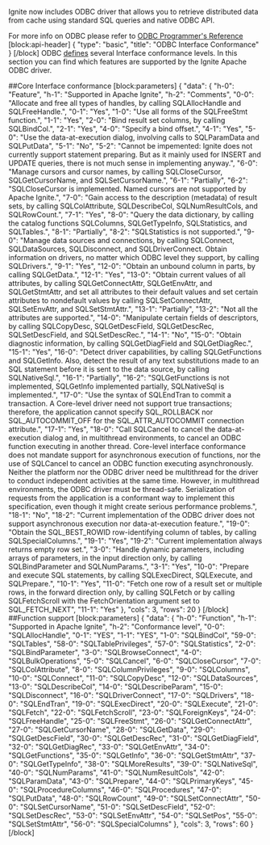 Ignite now includes ODBC driver that allows you to retrieve distributed data from cache using standard SQL queries and native ODBC API.

For more info on ODBC please refer to [ODBC Programmer's Reference](https://msdn.microsoft.com/en-us/library/ms714177.aspx)
[block:api-header]
{
  "type": "basic",
  "title": "ODBC Interface Conformance"
}
[/block]
ODBC [defines](https://msdn.microsoft.com/en-us/library/ms710289.aspx) several Interface conformance levels. In this section you can find which features are supported by the Ignite Apache ODBC driver.

##Core Interface conformance
[block:parameters]
{
  "data": {
    "h-0": "Feature",
    "h-1": "Supported in Apache Ignite",
    "h-2": "Comments",
    "0-0": "Allocate and free all types of handles, by calling SQLAllocHandle and SQLFreeHandle.",
    "0-1": "Yes",
    "1-0": "Use all forms of the SQLFreeStmt function.",
    "1-1": "Yes",
    "2-0": "Bind result set columns, by calling SQLBindCol.",
    "2-1": "Yes",
    "4-0": "Specify a bind offset.",
    "4-1": "Yes",
    "5-0": "Use the data-at-execution dialog, involving calls to SQLParamData and SQLPutData",
    "5-1": "No",
    "5-2": "Cannot be impemented: Ignite does not currently support statement preparing. But as it mainly used for INSERT and UPDATE queries, there is not much sense in implementing anyway.",
    "6-0": "Manage cursors and cursor names, by calling SQLCloseCursor, SQLGetCursorName, and SQLSetCursorName.",
    "6-1": "Partially",
    "6-2": "SQLCloseCursor is implemented. Named cursors are not supported by Apache Ignite.",
    "7-0": "Gain access to the description (metadata) of result sets, by calling SQLColAttribute, SQLDescribeCol, SQLNumResultCols, and SQLRowCount.",
    "7-1": "Yes",
    "8-0": "Query the data dictionary, by calling the catalog functions SQLColumns, SQLGetTypeInfo, SQLStatistics, and SQLTables.",
    "8-1": "Partially",
    "8-2": "SQLStatistics is not supported.",
    "9-0": "Manage data sources and connections, by calling SQLConnect, SQLDataSources, SQLDisconnect, and SQLDriverConnect. Obtain information on drivers, no matter which ODBC level they support, by calling SQLDrivers.",
    "9-1": "Yes",
    "12-0": "Obtain an unbound column in parts, by calling SQLGetData.",
    "12-1": "Yes",
    "13-0": "Obtain current values of all attributes, by calling SQLGetConnectAttr, SQLGetEnvAttr, and SQLGetStmtAttr, and set all attributes to their default values and set certain attributes to nondefault values by calling SQLSetConnectAttr, SQLSetEnvAttr, and SQLSetStmtAttr.",
    "13-1": "Partially",
    "13-2": "Not all the attributes are supported.",
    "14-0": "Manipulate certain fields of descriptors, by calling SQLCopyDesc, SQLGetDescField, SQLGetDescRec, SQLSetDescField, and SQLSetDescRec.",
    "14-1": "No",
    "15-0": "Obtain diagnostic information, by calling SQLGetDiagField and SQLGetDiagRec.",
    "15-1": "Yes",
    "16-0": "Detect driver capabilities, by calling SQLGetFunctions and SQLGetInfo. Also, detect the result of any text substitutions made to an SQL statement before it is sent to the data source, by calling SQLNativeSql.",
    "16-1": "Partially",
    "16-2": "SQLGetFunctions is not implemented, SQLGetInfo implemented partially, SQLNativeSql is implemented.",
    "17-0": "Use the syntax of SQLEndTran to commit a transaction. A Core-level driver need not support true transactions; therefore, the application cannot specify SQL_ROLLBACK nor SQL_AUTOCOMMIT_OFF for the SQL_ATTR_AUTOCOMMIT connection attribute.",
    "17-1": "Yes",
    "18-0": "Call SQLCancel to cancel the data-at-execution dialog and, in multithread environments, to cancel an ODBC function executing in another thread. Core-level interface conformance does not mandate support for asynchronous execution of functions, nor the use of SQLCancel to cancel an ODBC function executing asynchronously. Neither the platform nor the ODBC driver need be multithread for the driver to conduct independent activities at the same time. However, in multithread environments, the ODBC driver must be thread-safe. Serialization of requests from the application is a conformant way to implement this specification, even though it might create serious performance problems.",
    "18-1": "No",
    "18-2": "Current implementation of the ODBC driver does not support asynchronous execution nor data-at-execution feature.",
    "19-0": "Obtain the SQL_BEST_ROWID row-identifying column of tables, by calling SQLSpecialColumns.",
    "19-1": "Yes",
    "19-2": "Current implementation always returns empty row set.",
    "3-0": "Handle dynamic parameters, including arrays of parameters, in the input direction only, by calling SQLBindParameter and SQLNumParams.",
    "3-1": "Yes",
    "10-0": "Prepare and execute SQL statements, by calling SQLExecDirect, SQLExecute, and SQLPrepare.",
    "10-1": "Yes",
    "11-0": "Fetch one row of a result set or multiple rows, in the forward direction only, by calling SQLFetch or by calling SQLFetchScroll with the FetchOrientation argument set to SQL_FETCH_NEXT",
    "11-1": "Yes"
  },
  "cols": 3,
  "rows": 20
}
[/block]
##Function support
[block:parameters]
{
  "data": {
    "h-0": "Function",
    "h-1": "Supported in Apache Ignite",
    "h-2": "Conformance level",
    "0-0": "SQLAllocHandle",
    "0-1": "YES",
    "1-1": "YES",
    "1-0": "SQLBindCol",
    "59-0": "SQLTables",
    "58-0": "SQLTablePrivileges",
    "57-0": "SQLStatistics",
    "2-0": "SQLBindParameter",
    "3-0": "SQLBrowseConnect",
    "4-0": "SQLBulkOperations",
    "5-0": "SQLCancel",
    "6-0": "SQLCloseCursor",
    "7-0": "SQLColAttribute",
    "8-0": "SQLColumnPrivileges",
    "9-0": "SQLColumns",
    "10-0": "SQLConnect",
    "11-0": "SQLCopyDesc",
    "12-0": "SQLDataSources",
    "13-0": "SQLDescribeCol",
    "14-0": "SQLDescribeParam",
    "15-0": "SQLDisconnect",
    "16-0": "SQLDriverConnect",
    "17-0": "SQLDrivers",
    "18-0": "SQLEndTran",
    "19-0": "SQLExecDirect",
    "20-0": "SQLExecute",
    "21-0": "SQLFetch",
    "22-0": "SQLFetchScroll",
    "23-0": "SQLForeignKeys",
    "24-0": "SQLFreeHandle",
    "25-0": "SQLFreeStmt",
    "26-0": "SQLGetConnectAttr",
    "27-0": "SQLGetCursorName",
    "28-0": "SQLGetData",
    "29-0": "SQLGetDescField",
    "30-0": "SQLGetDescRec",
    "31-0": "SQLGetDiagField",
    "32-0": "SQLGetDiagRec",
    "33-0": "SQLGetEnvAttr",
    "34-0": "SQLGetFunctions",
    "35-0": "SQLGetInfo",
    "36-0": "SQLGetStmtAttr",
    "37-0": "SQLGetTypeInfo",
    "38-0": "SQLMoreResults",
    "39-0": "SQLNativeSql",
    "40-0": "SQLNumParams",
    "41-0": "SQLNumResultCols",
    "42-0": "SQLParamData",
    "43-0": "SQLPrepare",
    "44-0": "SQLPrimaryKeys",
    "45-0": "SQLProcedureColumns",
    "46-0": "SQLProcedures",
    "47-0": "SQLPutData",
    "48-0": "SQLRowCount",
    "49-0": "SQLSetConnectAttr",
    "50-0": "SQLSetCursorName",
    "51-0": "SQLSetDescField",
    "52-0": "SQLSetDescRec",
    "53-0": "SQLSetEnvAttr",
    "54-0": "SQLSetPos",
    "55-0": "SQLSetStmtAttr",
    "56-0": "SQLSpecialColumns"
  },
  "cols": 3,
  "rows": 60
}
[/block]